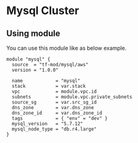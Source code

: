 # Mysql Cluster

## Using module
You can use this module like as below example.

```
module "mysql" {
  source  = "tf-mod/mysql/aws"
  version = "1.0.0"

  name            = "mysql"
  stack           = var.stack
  vpc             = module.vpc.id
  subnets         = module.vpc.private_subnets
  source_sg       = var.src_sg_id
  dns_zone        = var.dns_zone
  dns_zone_id     = var.dns_zone_id
  tags            = { "env" = "dev" }
  mysql_version   = "5.7.12"
  mysql_node_type = "db.r4.large"
}
```
